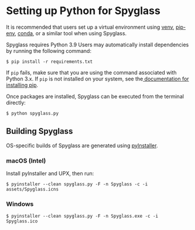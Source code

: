 # Setting up Python for Spyglass

It is recommended that users set up a virtual environment using [venv](https://virtualenv.pypa.io/en/latest/), [pip-env](https://pipenv.pypa.io/en/latest/), [conda](https://docs.conda.io/en/latest/), or a similar tool when using Spyglass.

Spyglass requires Python 3.9 Users may automatically install dependencies by running the following command:

```commandline
$ pip install -r requirements.txt
```

If `pip` fails, make sure that you are using the command associated with Python 3.x. If `pip` is not installed on your system, see the[ documentation for installing pip](https://pip.pypa.io/en/stable/installation/).

Once packages are installed, Spyglass can be executed from the terminal directly:

```commandline
$ python spyglass.py
```

## Building Spyglass

OS-specific builds of Spyglass are generated using [pyInstaller](https://pyinstaller.readthedocs.io/en/stable/).

### macOS (Intel)

Install pyInstaller and UPX, then run:

```commandline
$ pyinstaller --clean spyglass.py -F -n Spyglass -c -i assets/Spyglass.icns
```

### Windows
```commandline
$ pyinstaller --clean spyglass.py -F -n Spyglass.exe -c -i Spyglass.ico
```